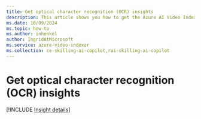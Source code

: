 ```yaml
---
title: Get optical character recognition (OCR) insights
description: This article shows you how to get the Azure AI Video Indexer optical character recogniztion (OCR) insights.
ms.date: 10/09/2024
ms.topic: how-to
ms.author: inhenkel
author: IngridAtMicrosoft
ms.service: azure-video-indexer
ms.collection: ce-skilling-ai-copilot,rai-skilling-ai-copilot
---
```


# Get optical character recognition (OCR) insights

[!INCLUDE [Insight details](./includes/ocr.md)]
